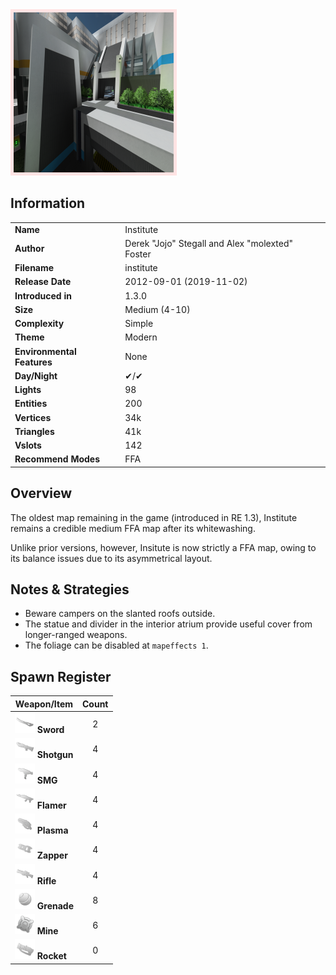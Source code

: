 <img style='border:5px solid #ffe0e0e0' src="../images/maps/institute/institute.png" width="256px" />

## Information

|                            |                                                      |
|----------------------------|------------------------------------------------------|
| **Name**                   | Institute                                            |
| **Author**                 | Derek "Jojo" Stegall and Alex "molexted" Foster      |
| **Filename**               | institute                                            |
| **Release Date**           | 2012-09-01 (2019-11-02)                              |
| **Introduced in**          | 1.3.0                                                |
| **Size**                   | Medium (4-10)                                        |
| **Complexity**             | Simple                                               |
| **Theme**                  | Modern                                               |
| **Environmental Features** | None                                                 |
| **Day/Night**              | ✔/✔                                                  |
| **Lights**                 | 98                                                   |
| **Entities**               | 200                                                  |
| **Vertices**               | 34k                                                  |
| **Triangles**              | 41k                                                  |
| **Vslots**                 | 142                                                  |
| **Recommend Modes**        | FFA                                                  |

## Overview
The oldest map remaining in the game (introduced in RE 1.3), Institute remains a credible medium FFA map after its whitewashing.

Unlike prior versions, however, Insitute is now strictly a FFA map, owing to its balance issues due to its asymmetrical layout.

## Notes & Strategies

- Beware campers on the slanted roofs outside.
- The statue and divider in the interior atrium provide useful cover from longer-ranged weapons.
- The foliage can be disabled at `mapeffects 1`.

## Spawn Register

| Weapon/Item                                                         | Count |
|---------------------------------------------------------------------|:-----:|
| <img src="../images/weapons/sword.png" width="32px"/> **Sword**     |   2   |
| <img src="../images/weapons/shotgun.png" width="32px"/> **Shotgun** |   4   |
| <img src="../images/weapons/smg.png" width="32px"/> **SMG**         |   4   |
| <img src="../images/weapons/flamer.png" width="32px"/> **Flamer**   |   4   |
| <img src="../images/weapons/plasma.png" width="32px"/> **Plasma**   |   4   |
| <img src="../images/weapons/zapper.png" width="32px"/> **Zapper**   |   4   |
| <img src="../images/weapons/rifle.png" width="32px"/> **Rifle**     |   4   |
| <img src="../images/weapons/grenade.png" width="32px"/> **Grenade** |   8   |
| <img src="../images/weapons/mine.png" width="32px"/> **Mine**       |   6   |
| <img src="../images/weapons/rocket.png" width="32px"/> **Rocket**   |   0   |
